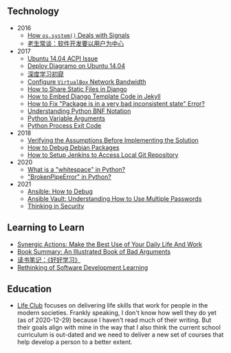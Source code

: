 ## Technology

- 2016
  - [How `os.system()` Deals with Signals](./_posts/2016/2016-03-25-How-system-deals-with-signals.md)
  - [老生常谈：软件开发要以用户为中心](./_posts/2016/2016-03-29-Tasks-should-be-user-centric.md)
- 2017
  - [Ubuntu 14.04 ACPI Issue](./_posts/2017/2017-01-05-Ubuntu-ACPI-issue.md)
  - [Deploy Diagramo on Ubuntu 14.04](./_posts/2017/2017-01-11-Deploy-Diagramo.md)
  - [深度学习初窥](./_posts/2017/2017-01-14-Deep-learning-peek.md)
  - [Configure `VirtualBox` Network Bandwidth](./_posts/2017/2017-01-16-Configure-VirtualBox-network-bandwidth.md)
  - [How to Share Static Files in Django](./_posts/2017/2017-02-07-Django-how-to-share-static-files.md)
  - [How to Embed Django Template Code in Jekyll](./_posts/2017/2017-02-08-Django-code-to-jekyll.md)
  - [How to Fix "Package is in a very bad inconsistent state" Error?](./_posts/2017/2017-02-13-Fix-package-very-bad-inconsistent-state.md)
  - [Understanding Python BNF Notation](./_posts/2017/2017-02-21-Understanding-python-BNF.md)
  - [Python Variable Arguments](./_posts/2017/2017-05-09-Python-variable-arguments.md)
  - [Python Process Exit Code](./_posts/2017/2017-05-20-Python-process-exit-code.md)
- 2018
  - [Verifying the Assumptions Before Implementing the Solution](./_posts/2018/2018-04-05-Verify-assumptions.md)
  - [How to Debug Debian Packages](./_posts/2018/2018-07-31-Debug-deb-pkg.md)
  - [How to Setup Jenkins to Access Local Git Repository](./_posts/2018/2018-08-06-Jenkins-setup-for-local-git-repo.md)
- 2020
  - [What is a "whitespace" in Python?](./_posts/2020/2020-12-12-What-is-a-whitespace-in-Python.md)
  - ["BrokenPipeError" in Python?](./_posts/2020/2020-12-22-Python-BrokenPipeError.md)
- 2021
  - [Ansible: How to Debug](./_posts/2021/2021-01-29-Ansible-how-to-debug.md)
  - [Ansible Vault: Understanding How to Use Multiple Passwords](./_posts/2021/2021-02-08-Ansible-vault-multiple-passwords.md)
  - [Thinking in Security](./_posts/2021/2021-02-14-Thinking-in-security.md)

## Learning to Learn

- [Synergic Actions: Make the Best Use of Your Daily Life And Work](./_posts/2017/2017-08-07-Synergic-actions.md)
- [Book Summary: An Illustrated Book of Bad Arguments](./_posts/2017/2017-09-09-Bad-Arguments.md)
- [读书笔记：《好好学习》](./_posts/2017/2017-09-09-Study-Wisely.md)
- [Rethinking of Software Development Learning](./_posts/2021/2021-01-27-Rethinking-of-software-dev-learning.md)

## Education

- [Life Club](https://lifeclub.org/) focuses on delivering life skills that work for people in the modern societies. Frankly speaking, I don't know how well they do yet (as of 2020-12-29) because I haven't read much of their writing. But their goals align with mine in the way that I also think the current school curriculum is out-dated and we need to deliver a new set of courses that help develop a person to a better extent.
